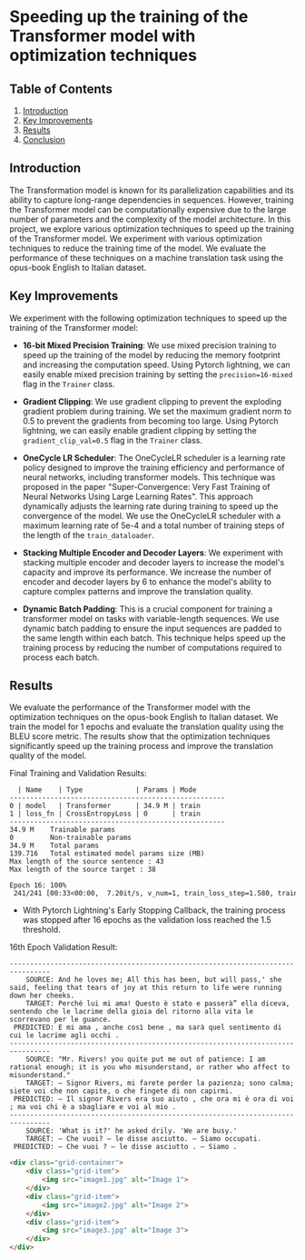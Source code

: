 # Speeding up the training of the Transformer model with optimization techniques

## Table of Contents
1. [Introduction](#introduction)
2. [Key Improvements](#key-improvements)
3. [Results](#results)
4. [Conclusion](#conclusion)

## Introduction

The Transformation model is known for its parallelization capabilities and its ability to capture long-range dependencies in sequences. However, training the Transformer model can be computationally expensive due to the large number of parameters and the complexity of the model architecture. In this project, we explore various optimization techniques to speed up the training of the Transformer model. We experiment with various optimization techniques to reduce the training time of the model. We evaluate the performance of these techniques on a machine translation task using the opus-book English to Italian dataset.

## Key Improvements

We experiment with the following optimization techniques to speed up the training of the Transformer model:

- **16-bit Mixed Precision Training**: We use mixed precision training to speed up the training of the model by reducing the memory footprint and increasing the computation speed. Using Pytorch lightning, we can easily enable mixed precision training by setting the `precision=16-mixed` flag in the `Trainer` class.

- **Gradient Clipping**: We use gradient clipping to prevent the exploding gradient problem during training. We set the maximum gradient norm to 0.5 to prevent the gradients from becoming too large. Using Pytorch lightning, we can easily enable gradient clipping by setting the `gradient_clip_val=0.5` flag in the `Trainer` class.

- **OneCycle LR Scheduler**: The OneCycleLR scheduler is a learning rate policy designed to improve the training efficiency and performance of neural networks, including transformer models. This technique was proposed in the paper "Super-Convergence: Very Fast Training of Neural Networks Using Large Learning Rates". This approach dynamically adjusts the learning rate during training to speed up the convergence of the model. We use the OneCycleLR scheduler with a maximum learning rate of 5e-4 and a total number of training steps of the length of the `train_dataloader`.

- **Stacking Multiple Encoder and Decoder Layers**: We experiment with stacking multiple encoder and decoder layers to increase the model's capacity and improve its performance. We increase the number of encoder and decoder layers by 6 to enhance the model's ability to capture complex patterns and improve the translation quality.

- **Dynamic Batch Padding**: This is a crucial component for training a transformer model on tasks with variable-length sequences. We use dynamic batch padding to ensure the input sequences are padded to the same length within each batch. This technique helps speed up the training process by reducing the number of computations required to process each batch.

## Results

We evaluate the performance of the Transformer model with the optimization techniques on the opus-book English to Italian dataset. We train the model for 1 epochs and evaluate the translation quality using the BLEU score metric. The results show that the optimization techniques significantly speed up the training process and improve the translation quality of the model.

Final Training and Validation Results:

```
  | Name    | Type             | Params | Mode 
-----------------------------------------------------
0 | model   | Transformer      | 34.9 M | train
1 | loss_fn | CrossEntropyLoss | 0      | train
-----------------------------------------------------
34.9 M    Trainable params
0         Non-trainable params
34.9 M    Total params
139.716   Total estimated model params size (MB)
Max length of the source sentence : 43
Max length of the source target : 38

Epoch 16: 100%
 241/241 [00:33<00:00,  7.20it/s, v_num=1, train_loss_step=1.580, train_loss_epoch=1.580]
```

- With Pytorch Lightning's Early Stopping Callback, the training process was stopped after 16 epochs as the validation loss reached the 1.5 threshold.


16th Epoch Validation Result:

```
--------------------------------------------------------------------------------
    SOURCE: And he loves me; All this has been, but will pass,' she said, feeling that tears of joy at this return to life were running down her cheeks.
    TARGET: Perché lui mi ama! Questo è stato e passerà” ella diceva, sentendo che le lacrime della gioia del ritorno alla vita le scorrevano per le guance.
 PREDICTED: E mi ama , anche così bene , ma sarà quel sentimento di cui le lacrime agli occhi .
--------------------------------------------------------------------------------
    SOURCE: "Mr. Rivers! you quite put me out of patience: I am rational enough; it is you who misunderstand, or rather who affect to misunderstand."
    TARGET: — Signor Rivers, mi farete perder la pazienza; sono calma; siete voi che non capite, o che fingete di non capirmi.
 PREDICTED: — Il signor Rivers era suo aiuto , che ora mi è ora di voi ; ma voi chi è a sbagliare e voi al mio .
--------------------------------------------------------------------------------
    SOURCE: 'What is it?' he asked drily. 'We are busy.'
    TARGET: — Che vuoi? — le disse asciutto. — Siamo occupati.
 PREDICTED: — Che vuoi ? — le disse asciutto . — Siamo .
```

```html
<div class="grid-container">
    <div class="grid-item">
        <img src="image1.jpg" alt="Image 1">
    </div>
    <div class="grid-item">
        <img src="image2.jpg" alt="Image 2">
    </div>
    <div class="grid-item">
        <img src="image3.jpg" alt="Image 3">
    </div>
</div>
```